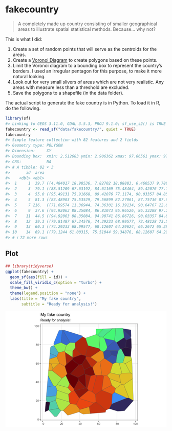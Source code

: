
<!-- README.md is generated from README.Rmd. Please edit that file -->

# fakecountry

> A completely made up country consisting of smaller geographical areas
> to illustrate spatial statistical methods. Because… why not?

<!-- badges: start -->
<!-- badges: end -->

This is what I did:

1.  Create a set of random points that will serve as the centroids for
    the areas.
2.  Create a [Voronoi
    Diagram](https://en.wikipedia.org/wiki/Voronoi_diagram) to create
    polygons based on these points.
3.  Limit the Voronoi diagram to a bounding box to represent the
    country’s borders. I used an irregular pentagon for this purpose, to
    make it more natural looking.
4.  Look out for very small slivers of areas which are not very
    realistic. Any areas with measure less than a threshold are
    excluded.
5.  Save the polygons to a shapefile (in the data folder).

The actual script to generate the fake country is in Python. To load it
in R, do the following.

``` r
library(sf)
#> Linking to GEOS 3.11.0, GDAL 3.5.3, PROJ 9.1.0; sf_use_s2() is TRUE
fakecountry <- read_sf("data/fakecountry/", quiet = TRUE)
fakecountry
#> Simple feature collection with 82 features and 2 fields
#> Geometry type: POLYGON
#> Dimension:     XY
#> Bounding box:  xmin: 2.512683 ymin: 2.906362 xmax: 97.66561 ymax: 97.67862
#> CRS:           NA
#> # A tibble: 82 × 3
#>       id  area                                                          geometry
#>    <dbl> <dbl>                                                         <POLYGON>
#>  1     1  39.7 ((4.484017 18.98536, 7.82702 18.08883, 6.460537 9.788437, 2.5126…
#>  2     3  79.1 ((88.51209 67.63192, 84.61169 75.48464, 89.42076 77.1174, 95.491…
#>  3     4  55.0 ((95.49131 75.91668, 89.42076 77.1174, 90.03357 84.85946, 94.907…
#>  4     5  81.3 ((83.48903 75.53529, 79.56899 82.27061, 87.75736 87.63065, 90.03…
#>  5     7 216.  ((71.69574 11.36944, 74.36301 16.39134, 90.64767 22.83312, 93.01…
#>  6     9  37.6 ((94.92063 88.35084, 86.81073 95.96526, 86.33288 97.24828, 95.07…
#>  7    11  44.5 ((94.92063 88.35084, 94.90741 86.86726, 90.03357 84.85946, 87.75…
#>  8    12  39.3 ((79.81487 67.34576, 74.29233 68.99577, 72.48128 73.59632, 81.52…
#>  9    13  60.3 ((74.29233 68.99577, 68.12607 64.29624, 66.2672 65.28693, 65.272…
#> 10    14  69.1 ((79.1244 61.00315, 75.51044 59.34876, 68.12607 64.29624, 74.292…
#> # ℹ 72 more rows
```

## Plot

``` r
## library(tidyverse)
ggplot(fakecountry) +
  geom_sf(aes(fill = id)) +
  scale_fill_viridis_c(option = "turbo") +
  theme_bw() +
  theme(legend.position = "none") +
  labs(title = "My fake country",
       subtitle = "Ready for analysis!")
```

![](README_files/figure-gfm/unnamed-chunk-3-1.png)<!-- -->
